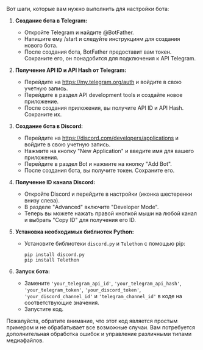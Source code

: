Вот шаги, которые вам нужно выполнить для настройки бота:

1. **Создание бота в Telegram:**
   - Откройте Telegram и найдите @BotFather.
   - Напишите ему /start и следуйте инструкциям для создания нового бота.
   - После создания бота, BotFather предоставит вам токен. Сохраните его, он понадобится для подключения к API Telegram.

2. **Получение API ID и API Hash от Telegram:**
   - Перейдите на https://my.telegram.org/auth и войдите в свою учетную запись.
   - Перейдите в раздел API development tools и создайте новое приложение.
   - После создания приложения, вы получите API ID и API Hash. Сохраните их.

3. **Создание бота в Discord:**
   - Перейдите на https://discord.com/developers/applications и войдите в свою учетную запись.
   - Нажмите на кнопку "New Application" и введите имя для вашего приложения.
   - Перейдите в раздел Bot и нажмите на кнопку "Add Bot".
   - После создания бота, вы получите токен. Сохраните его.

4. **Получение ID канала Discord:**
   - Откройте Discord и перейдите в настройки (иконка шестеренки внизу слева).
   - В разделе "Advanced" включите "Developer Mode".
   - Теперь вы можете нажать правой кнопкой мыши на любой канал и выбрать "Copy ID" для получения его ID.

5. **Установка необходимых библиотек Python:**
   - Установите библиотеки `discord.py` и `Telethon` с помощью pip:
     ```
     pip install discord.py
     pip install Telethon
     ```

6. **Запуск бота:**
   - Замените `'your_telegram_api_id'`, `'your_telegram_api_hash'`, `'your_telegram_token'`, `'your_discord_token'`, `'your_discord_channel_id'` и `'telegram_channel_id'` в коде на соответствующие значения.
   - Запустите код.

Пожалуйста, обратите внимание, что этот код является простым примером и не обрабатывает все возможные случаи. Вам потребуется дополнительная обработка ошибок и управление различными типами медиафайлов.
